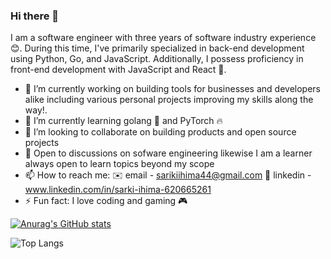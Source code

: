### Hi there 👋 
I am a software engineer with three years of software industry experience 😊. During this time, I've primarily specialized in back-end development using Python, Go, and JavaScript. Additionally, I possess proficiency in front-end development with JavaScript and React 🚀.

- 🔭 I’m currently working on building tools for businesses and developers alike including various personal projects improving my skills along the way!.
- 🌱 I’m currently learning golang 👾 and PyTorch 🔥
- 👯 I’m looking to collaborate on building products and open source projects
- 💬 Open to discussions on sofware engineering likewise I am a learner always open to learn topics beyond my scope
- 📫 How to reach me: 
      ✉️ email - sarikiihima44@gmail.com
      🔗 linkedin - www.linkedin.com/in/sarki-ihima-620665261
- ⚡ Fun fact: I love coding and gaming 🎮

[![Anurag's GitHub stats](https://github-readme-stats.vercel.app/api?username=SarkiMudboy&show_icons=true&theme=transparent)](https://github.com/anuraghazra/github-readme-stats)

![Top Langs](https://github-readme-stats.vercel.app/api/top-langs/?username=SarkiMudboy&layout=compact)
